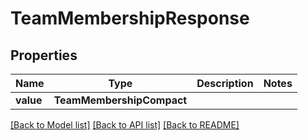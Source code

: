 # TeamMembershipResponse


## Properties
Name | Type | Description | Notes
------------ | ------------- | ------------- | -------------
**value** | **TeamMembershipCompact** |  | 

[[Back to Model list]](../README.md#documentation-for-models) [[Back to API list]](../README.md#documentation-for-api-endpoints) [[Back to README]](../README.md)


